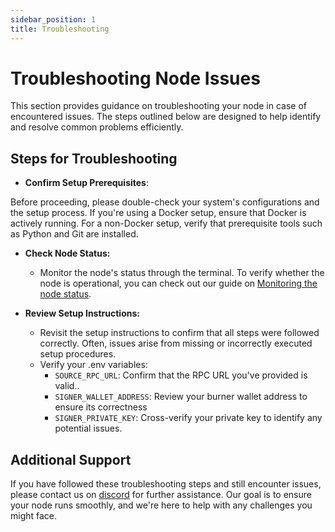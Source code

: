 ```yaml
---
sidebar_position: 1
title: Troubleshooting
---
```

# Troubleshooting Node Issues

This section provides guidance on troubleshooting your node in case of encountered issues. The steps outlined below are designed to help identify and resolve common problems efficiently.

## Steps for Troubleshooting

- **Confirm Setup Prerequisites**:

Before proceeding, please double-check your system's configurations and the setup process. If you're using a Docker setup, ensure that Docker is actively running. For a non-Docker setup, verify that prerequisite tools such as Python and Git are installed.


- **Check Node Status:**
   - Monitor the node's status through the terminal. To verify whether the node is operational, you can check out our guide on [Monitoring the node status](./monitoring). 

- **Review Setup Instructions:**
   - Revisit the setup instructions to confirm that all steps were followed correctly. Often, issues arise from missing or incorrectly executed setup procedures.
   - Verify your .env variables: 
     - `SOURCE_RPC_URL`: Confirm that the RPC URL you've provided is valid.. 
     - `SIGNER_WALLET_ADDRESS`: Review your burner wallet address to ensure its correctness 
     - `SIGNER_PRIVATE_KEY`: Cross-verify your private key to identify any potential issues.
  

## Additional Support

If you have followed these troubleshooting steps and still encounter issues, please contact us on [discord](https://discord.com/invite/powerloom) for further assistance. Our goal is to ensure your node runs smoothly, and we're here to help with any challenges you might face.